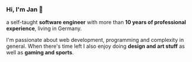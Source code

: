 ### Hi, I'm **Jan** 👋

a self-taught **software engineer** with more than **10 years of professional experience**, living in Germany.

I'm passionate about web development, programming and complexity in general. When there's time left I also enjoy doing **design and art stuff** as well as **gaming and sports**.
